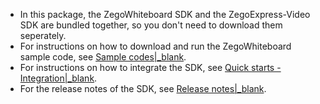 <div class="mk-hint">

- In this package, the ZegoWhiteboard SDK and the ZegoExpress-Video SDK are bundled together, so you don't need to download them seperately.
- For instructions on how to download and run the ZegoWhiteboard sample code, see [Sample codes\|_blank](!Sample_Codes/Sample_Codes).
- For instructions on how to integrate the SDK, see [Quick starts - Integration\|_blank](!QuickStart/Integration).
- For the release notes of the SDK, see [Release notes\|_blank](!DownloadSDK/Release_Notes).

</div>









